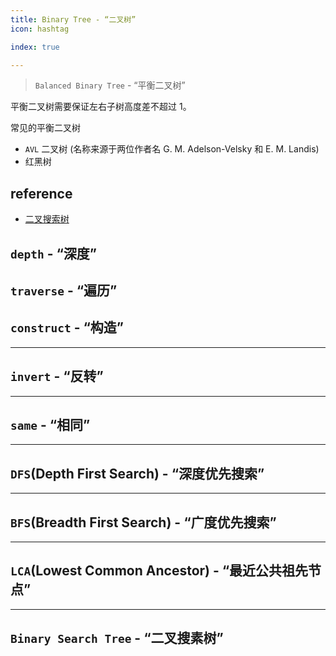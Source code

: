 ```yaml
---
title: Binary Tree - “二叉树”
icon: hashtag

index: true

---
```


> `Balanced Binary Tree` - “平衡二叉树”

  平衡二叉树需要保证左右子树高度差不超过 1。
    
  常见的平衡二叉树
  
  * `AVL` 二叉树 (名称来源于两位作者名 G. M. Adelson-Velsky 和 E. M. Landis)
  * 红黑树

<!-- more -->

## reference

- [二叉搜索树](https://visualgo.net/zh/bst/print)

## `depth` - “深度”

<!-- 二叉树的最大深度 -->
<!-- @include: @leetcode/problems/0x0100.md#0104 -->

<!-- 二叉树的最小深度 -->
<!-- @include: @leetcode/problems/0x0100.md#0111 -->

## `traverse` - “遍历”

<!-- 前序遍历 -->
<!-- @include: @leetcode/problems/0x0100.md#0144 -->

<!-- 中序遍历 -->
<!-- @include: @leetcode/problems/0x0000.md#0094 -->

<!-- 后序遍历 -->
<!-- @include: @leetcode/problems/0x0100.md#0145 -->

<!-- 层序遍历 -->
<!-- @include: @leetcode/problems/0x0100.md#0102 -->

<!-- 层序遍历 II -->
<!-- @include: @leetcode/problems/0x0100.md#0107 -->

<!-- 二叉树的锯齿形层序遍历 -->
<!-- @include: @leetcode/problems/0x0100.md#0103 -->

<!-- 二叉树的层平均值 -->
<!-- @include: @leetcode/problems/0x0600.md#0637 -->

<!-- 二叉树的垂直遍历 -->
<!-- @include: @leetcode/problems/0x0300.md#0314 -->

<!-- 二叉树的垂序遍历 -->
<!-- @include: @leetcode/problems/0x0900.md#0987 -->

## `construct` - “构造”

<!-- 从前序与中序遍历序列构造二叉树 -->
<!-- @include: @leetcode/problems/0x0100.md#0105 -->

<!-- 从中序与后序遍历序列构造二叉树 -->
<!-- @include: @leetcode/problems/0x0100.md#0106 -->

<!-- 根据前序和后序遍历构造二叉树 -->
<!-- @include: @leetcode/problems/0x0800.md#0889 -->

------

## `invert` - “反转”

<!-- 🟠 翻转二叉树 -->
<!-- @include: @leetcode/problems/0x0200.md#0226 -->

------

## `same` - “相同”

<!-- 🟢 相同的树 -->
<!-- @include: @leetcode/problems/0x0100.md#0100 -->

<!-- 🟢 对称二叉树 -->
<!-- @include: @leetcode/problems/0x0100.md#0101 -->

<!-- 🟢 另一棵树的子树 -->
<!-- @include: @leetcode/problems/0x0500.md#0572 -->

------

## `DFS`(Depth First Search) - “深度优先搜索”

------

## `BFS`(Breadth First Search) - “广度优先搜索”

------

## `LCA`(Lowest Common Ancestor) - “最近公共祖先节点”

<!-- 🟠 二叉搜索树的最近公共祖先 -->
<!-- @include: @leetcode/problems/0x0200.md#0235 -->

<!-- 🟠 二叉树的最近公共祖先 -->
<!-- @include: @leetcode/problems/0x0200.md#0236 -->

------

## `Binary Search Tree` - “二叉搜素树”





